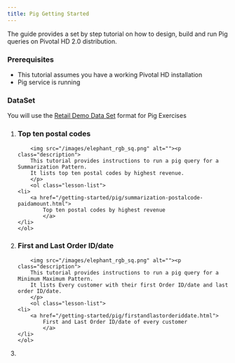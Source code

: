 ```yaml
---
title: Pig Getting Started
---
```

The guide provides a set by step tutorial on how to design, build and run Pig queries on Pivotal HD 2.0 distribution.

### Prerequisites

*	This tutorial assumes you have a working Pivotal HD installation
*	Pig service is running

### DataSet

You will use the [Retail Demo Data Set](/getting-started/dataset.html) format for Pig Exercises

<ol class="class-list">
<li>
      <h3>Top ten postal codes</h3>
      <span></span>
   
    	<img src="/images/elephant_rgb_sq.png" alt=""><p class="description">
      	This tutorial provides instructions to run a pig query for a Summarization Pattern.
      	It lists top ten postal codes by highest revenue.
    	</p>
    	<ol class="lesson-list">
	<li>
       	<a href="/getting-started/pig/summarization-postalcode-paidamount.html">
        	Top ten postal codes by highest revenue  
     		</a>
	</li>
	</ol>

</li>

<li>
      <h3>First and Last Order ID/date</h3>
      <span></span>
   
    	<img src="/images/elephant_rgb_sq.png" alt=""><p class="description">
      	This tutorial provides instructions to run a pig query for a Minimum Maximum Pattern.
      	It lists Every customer with their first Order ID/date and last order ID/date.
    	</p>
    	<ol class="lesson-list">
	<li>
       	<a href="/getting-started/pig/firstandlastorderiddate.html">
        	First and Last Order ID/date of every customer  
     		</a>
	</li>
	</ol>
<li></li>
</li>
